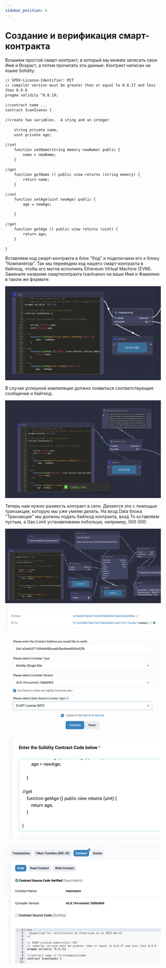 ```yaml
---
sidebar_position: 6
---
```


# Создание и верификация смарт-контракта

Возьмем простой смарт-контракт, в который мы можем записать свои Имя и Возраст, а потом прочитать эти данные. Контракт написан на языке Solidity:

```
// SPDX-License-Identifier: MIT
// compiler version must be greater than or equal to 0.8.17 and less than 0.9.0
pragma solidity ^0.8.19;

//contract name ...
contract IvanIvanov {

//create two variables.  A sting and an integer

    string private name;
    uint private age;

//set
    function setName(string memory newName) public {
        name = newName;
    }

//get
    function getName () public view returns (string memory) {
        return name;
    }
    
//set
    function setAge(uint newAge) public {
        age = newAge;
        
    }

//get
    function getAge () public view returns (uint) {
        return age;
    }
    
}
```

Вставляем код смарт-контракта в блок "Код" и подключаем его к блоку "Компилятор". Так мы переведем код нашего смарт-контракта в байткод, чтобы его могла исполнять Ethereum Virtual Machine (EVM). Замените название смартконтракта IvanIvanov на ваши Имя и Фамилию в таком же формате:   

![Текст с описанием картинки](https://github.com/web3man/web3on/raw/docusaurus/static/img/docs-img/sc-create.png)

В случае успешной компиляции должно появиться соответствующее сообщение и байткод:

![Текст с описанием картинки](https://github.com/web3man/web3on/raw/docusaurus/static/img/docs-img/sc-create1.png)

Теперь нам нужно разместь контракт в сети. Делается это с помощью транзакции, которую мы уже умеем делать. На вход Data блока "Транзакция" мы должны подать байткод контракта, вход To оставляем пустым, а Gas Limit устанавливаем побольше, например, 500 000:

![Текст с описанием картинки](https://github.com/web3man/web3on/raw/docusaurus/static/img/docs-img/sc-create2.png)

![Текст с описанием картинки](https://github.com/web3man/web3on/raw/docusaurus/static/img/docs-img/sc-create3.png)

![Текст с описанием картинки](https://github.com/web3man/web3on/raw/docusaurus/static/img/docs-img/sc-create4.png)

![Текст с описанием картинки](https://github.com/web3man/web3on/raw/docusaurus/static/img/docs-img/sc-create5.png)

![Текст с описанием картинки](https://github.com/web3man/web3on/raw/docusaurus/static/img/docs-img/sc-create6.png)
